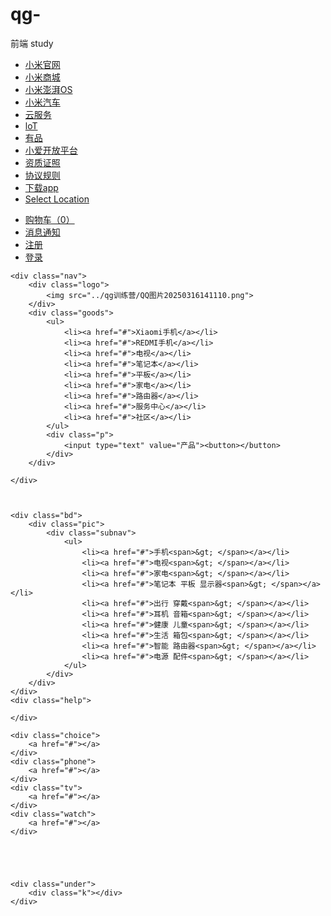 # qg-
前端 study
<!DOCTYPE html>
<html lang="en">

<head>
    <meta charset="UTF-8">
    <meta name="viewport" content="width=device-width, initial-scale=1.0">
    <title>Document</title>
    <link rel="stylesheet" href="第一周.css">
</head>

<body>
    <div class="header w">
        <ul>
            <li><a href="#">小米官网</a></li>
            <li><a href="#">小米商城</a></li>
            <li><a href="#">小米澎湃OS</a></li>
            <li><a href="#">小米汽车</a></li>
            <li><a href="#">云服务</a></li>
            <li><a href="#">loT</a></li>
            <li><a href="#">有品</a></li>
            <li><a href="#">小爱开放平台</a></li>
            <li><a href="#">资质证照</a></li>
            <li><a href="#">协议规则</a></li>
            <li><a href="#">下载app</a></li>
            <li><a href="#">Select Location</a></li>
        </ul>
        <div class="inf">
            <ul>
                <li><a href="#" class="car"> 购物车（0）</a></li>
                <li><a href="#">消息通知</a></li>
                <li><a href="#">注册</a></li>
                <li><a href="#">登录</a></li>
            </ul>
        </div>
    </div>

    <div class="nav">
        <div class="logo">
            <img src="../qg训练营/QQ图片20250316141110.png">
        </div>
        <div class="goods">
            <ul>
                <li><a href="#">Xiaomi手机</a></li>
                <li><a href="#">REDMI手机</a></li>
                <li><a href="#">电视</a></li>
                <li><a href="#">笔记本</a></li>
                <li><a href="#">平板</a></li>
                <li><a href="#">家电</a></li>
                <li><a href="#">路由器</a></li>
                <li><a href="#">服务中心</a></li>
                <li><a href="#">社区</a></li>
            </ul>
            <div class="p">
                <input type="text" value="产品"><button></button>
            </div>
        </div>

    </div>



    <div class="bd">
        <div class="pic">
            <div class="subnav">
                <ul>
                    <li><a href="#">手机<span>&gt; </span></a></li>
                    <li><a href="#">电视<span>&gt; </span></a></li>
                    <li><a href="#">家电<span>&gt; </span></a></li>
                    <li><a href="#">笔记本 平板 显示器<span>&gt; </span></a></li>
                    <li><a href="#">出行 穿戴<span>&gt; </span></a></li>
                    <li><a href="#">耳机 音箱<span>&gt; </span></a></li>
                    <li><a href="#">健康 儿童<span>&gt; </span></a></li>
                    <li><a href="#">生活 箱包<span>&gt; </span></a></li>
                    <li><a href="#">智能 路由器<span>&gt; </span></a></li>
                    <li><a href="#">电源 配件<span>&gt; </span></a></li>
                </ul>
            </div>
        </div>
    </div>
    <div class="help">

    </div>

    <div class="choice">
        <a href="#"></a>
    </div>
    <div class="phone">
        <a href="#"></a>
    </div>
    <div class="tv">
        <a href="#"></a>
    </div>
    <div class="watch">
        <a href="#"></a>
    </div>





    <div class="under">
        <div class="k"></div>
    </div>

</body>

</html>
